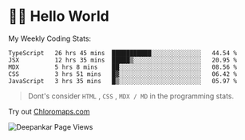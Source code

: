 # 👋🏽 Hello World 

<!--![Deepankar's github stats](https://github-readme-stats.vercel.app/api?username=Deep-Codes&count_private=true&show_icons=true&theme=radical)-->
My Weekly Coding Stats:

<!--START_SECTION:waka-->
```text
TypeScript   26 hrs 45 mins  ███████████░░░░░░░░░░░░░░   44.54 % 
JSX          12 hrs 35 mins  █████▒░░░░░░░░░░░░░░░░░░░   20.95 % 
MDX          5 hrs 8 mins    ██░░░░░░░░░░░░░░░░░░░░░░░   08.56 % 
CSS          3 hrs 51 mins   █▓░░░░░░░░░░░░░░░░░░░░░░░   06.42 % 
JavaScript   3 hrs 35 mins   █▒░░░░░░░░░░░░░░░░░░░░░░░   05.97 % 
```
<!--END_SECTION:waka-->

> Dont's consider `HTML` , `CSS` , `MDX / MD` in the programming stats.

Try out [Chloromaps.com](https://www.chloromaps.com/)

<p align="left"> <img src="https://komarev.com/ghpvc/?username=Deep-Codes&label=Views&color=blue&style=plastic" alt="Deepankar Page Views" /> </p>

